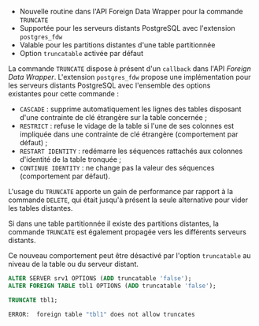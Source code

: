 <!--
Les commits sur ce sujet sont :

* https://git.postgresql.org/gitweb/?p=postgresql.git;a=commit;h=8ff1c94649f5c9184ac5f07981d8aea9dfd7ac19

Discussion

* https://gitlab.dalibo.info/formation/workshops/-/issues/116

-->

<div class="slide-content">

* Nouvelle routine dans l'API Foreign Data Wrapper pour la commande `TRUNCATE`
* Supportée pour les serveurs distants PostgreSQL avec l'extension `postgres_fdw`
* Valable pour les partitions distantes d'une table partitionnée
* Option `truncatable` activée par défaut

</div>

<div class="notes">

La commande `TRUNCATE` dispose à présent d'un `callback` dans l'API _Foreign
Data Wrapper_. L'extension `postgres_fdw` propose une implémentation pour les 
serveurs distants PostgreSQL avec l'ensemble des options existantes pour cette 
commande :

* `CASCADE` : supprime automatiquement les lignes des tables disposant d'une 
  contrainte de clé étrangère sur la table concernée ;
* `RESTRICT` : refuse le vidage de la table si l'une de ses colonnes est impliquée
  dans une contrainte de clé étrangère (comportement par défaut) ;
* `RESTART IDENTITY` : redémarre les séquences rattachés aux colonnes d'identité 
  de la table tronquée ; 
* `CONTINUE IDENTITY` : ne change pas la valeur des séquences (comportement par
  défaut).

L'usage du `TRUNCATE` apporte un gain de performance par rapport à la commande
`DELETE`, qui était jusqu'à présent la seule alternative pour vider les tables 
distantes.

Si dans une table partitionnée il existe des partitions distantes,
la commande `TRUNCATE` est également
propagée vers les différents serveurs distants.

Ce nouveau comportement peut être désactivé par l'option `truncatable` au niveau
de la table ou du serveur distant.

```sql
ALTER SERVER srv1 OPTIONS (ADD truncatable 'false');
ALTER FOREIGN TABLE tbl1 OPTIONS (ADD truncatable 'false');

TRUNCATE tbl1;
```
```sh
ERROR:  foreign table "tbl1" does not allow truncates
```

</div>
